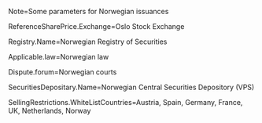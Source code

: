 Note=Some parameters for Norwegian issuances

ReferenceSharePrice.Exchange=<span class="jurisdiction">Oslo Stock Exchange</span>

Registry.Name=<span class="jurisdiction">Norwegian Registry of Securities</span>

Applicable.law=<span class="jurisdiction">Norwegian law</span>

Dispute.forum=<span class="jurisdiction">Norwegian courts</span>

SecuritiesDepositary.Name=<span class="jurisdiction">Norwegian Central Securities Depository (VPS)</span>

SellingRestrictions.WhiteListCountries=<span class="jurisdiction">Austria, Spain, Germany, France, UK, Netherlands, Norway</span>